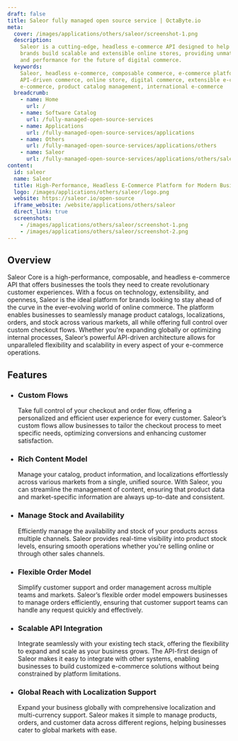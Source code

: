 ```yaml
---
draft: false
title: Saleor fully managed open source service | OctaByte.io
meta:
  cover: /images/applications/others/saleor/screenshot-1.png
  description:
    Saleor is a cutting-edge, headless e-commerce API designed to help
    brands build scalable and extensible online stores, providing unmatched flexibility
    and performance for the future of digital commerce.
  keywords:
    Saleor, headless e-commerce, composable commerce, e-commerce platform,
    API-driven commerce, online store, digital commerce, extensible e-commerce, flexible
    e-commerce, product catalog management, international e-commerce
  breadcrumb:
    - name: Home
      url: /
    - name: Software Catalog
      url: /fully-managed-open-source-services
    - name: Applications
      url: /fully-managed-open-source-services/applications
    - name: Others
      url: /fully-managed-open-source-services/applications/others
    - name: Saleor
      url: /fully-managed-open-source-services/applications/others/saleor
content:
  id: saleor
  name: Saleor
  title: High-Performance, Headless E-Commerce Platform for Modern Businesses
  logo: /images/applications/others/saleor/logo.png
  website: https://saleor.io/open-source
  iframe_website: /website/applications/others/saleor
  direct_link: true
  screenshots:
    - /images/applications/others/saleor/screenshot-1.png
    - /images/applications/others/saleor/screenshot-2.png
---
```


## Overview

Saleor Core is a high-performance, composable, and headless e-commerce API that offers businesses the tools they need to create revolutionary customer experiences. With a focus on technology, extensibility, and openness, Saleor is the ideal platform for brands looking to stay ahead of the curve in the ever-evolving world of online commerce. The platform enables businesses to seamlessly manage product catalogs, localizations, orders, and stock across various markets, all while offering full control over custom checkout flows. Whether you're expanding globally or optimizing internal processes, Saleor’s powerful API-driven architecture allows for unparalleled flexibility and scalability in every aspect of your e-commerce operations.

## Features

- ### Custom Flows

  Take full control of your checkout and order flow, offering a personalized and efficient user experience for every customer. Saleor’s custom flows allow businesses to tailor the checkout process to meet specific needs, optimizing conversions and enhancing customer satisfaction.

- ### Rich Content Model

  Manage your catalog, product information, and localizations effortlessly across various markets from a single, unified source. With Saleor, you can streamline the management of content, ensuring that product data and market-specific information are always up-to-date and consistent.

- ### Manage Stock and Availability

  Efficiently manage the availability and stock of your products across multiple channels. Saleor provides real-time visibility into product stock levels, ensuring smooth operations whether you're selling online or through other sales channels.

- ### Flexible Order Model

  Simplify customer support and order management across multiple teams and markets. Saleor’s flexible order model empowers businesses to manage orders efficiently, ensuring that customer support teams can handle any request quickly and effectively.

- ### Scalable API Integration

  Integrate seamlessly with your existing tech stack, offering the flexibility to expand and scale as your business grows. The API-first design of Saleor makes it easy to integrate with other systems, enabling businesses to build customized e-commerce solutions without being constrained by platform limitations.

- ### Global Reach with Localization Support

  Expand your business globally with comprehensive localization and multi-currency support. Saleor makes it simple to manage products, orders, and customer data across different regions, helping businesses cater to global markets with ease.
